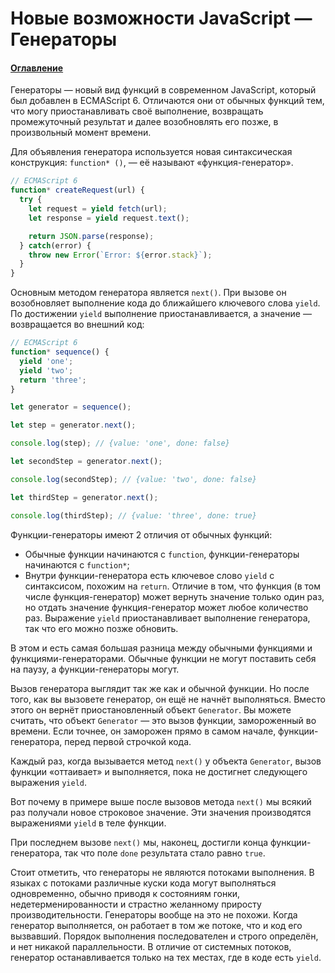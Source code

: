 # Новые возможности JavaScript — Генераторы

#### [Оглавление](../../../CONTENTS.md)

Генераторы — новый вид функций в современном JavaScript, который был добавлен
в ECMAScript 6. Отличаются они от обычных функций тем, что могу приостанавливать
своё выполнение, возвращать промежуточный результат и далее возобновлять его
позже, в произвольный момент времени.

Для объявления генератора используется новая синтаксическая конструкция:
`function* ()`, — её называют &laquo;функция-генератор&raquo;.

```javascript
// ECMAScript 6
function* createRequest(url) {
  try {
    let request = yield fetch(url);
    let response = yield request.text();

    return JSON.parse(response);
  } catch(error) {
    throw new Error(`Error: ${error.stack}`);
  }
}
```

Основным методом генератора является `next()`. При вызове он возобновляет выполнение
кода до ближайшего ключевого слова `yield`. По достижении `yield` выполнение
приостанавливается, а значение — возвращается во внешний код:

```javascript
// ECMAScript 6
function* sequence() {
  yield 'one';
  yield 'two';
  return 'three';
}

let generator = sequence();

let step = generator.next();

console.log(step); // {value: 'one', done: false}

let secondStep = generator.next();

console.log(secondStep); // {value: 'two', done: false}

let thirdStep = generator.next();

console.log(thirdStep); // {value: 'three', done: true}
```

Функции-генераторы имеют 2 отличия от обычных функций:
- Обычные функции начинаются с `function`, функции-генераторы начинаются с `function*`;
- Внутри функции-генератора есть ключевое слово `yield` с синтаксисом, похожим на `return`.
Отличие в том, что функция (в том числе функция-генератор) может вернуть значение только
один раз, но отдать значение функция-генератор может любое количество раз. Выражение `yield`
приостанавливает выполнение генератора, так что его можно позже обновить.

В этом и есть самая большая разница между обычными функциями и функциями-генераторами.
Обычные функции не могут поставить себя на паузу, а функции-генераторы могут.

Вызов генератора выглядит так же как и обычной функции. Но после того, как вы вызовете
генератор, он ещё не начнёт выполняться. Вместо этого он вернёт приостановленный объект
`Generator`. Вы можете считать, что объект `Generator` — это вызов функции, замороженный
во времени. Если точнее, он заморожен прямо в самом начале, функции-генератора, перед первой
строчкой кода.

Каждый раз, когда вызывается метод `next()` у объекта `Generator`, вызов функции
&laquo;оттаивает&raquo; и выполняется, пока не достигнет следующего выражения `yield`.

Вот почему в примере выше после вызовов метода `next()` мы всякий раз получали новое
строковое значение. Эти значения производятся выражениями `yield` в теле функции.

При последнем вызове `next()` мы, наконец, достигли конца функции-генератора,
так что поле `done` результата стало равно `true`.

Стоит отметить, что генераторы не являются потоками выполнения. В языках с потоками
различные куски кода могут выполняться одновременно, обычно приводя к состояниям
гонки, недетерменированности и страстно желанному приросту производительности.
Генераторы вообще на это не похожи. Когда генератор выполняется, он работает в том
же потоке, что и код его вызвавший. Порядок выполнения последователен и строго
определён, и нет никакой параллельности. В отличие от системных потоков, генератор
останавливается только на тех местах, где в коде есть `yield`.
